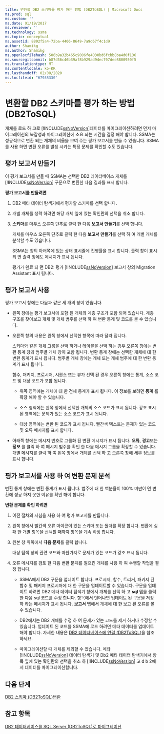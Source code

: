 ```yaml
---
title: 변환할 DB2 스키마를 평가 하는 방법 (DB2ToSQL) | Microsoft Docs
ms.prod: sql
ms.custom: ''
ms.date: 01/19/2017
ms.reviewer: ''
ms.technology: ssma
ms.topic: conceptual
ms.assetid: 8892f5a4-72ba-4406-8649-7a9d67f4c1d9
author: Shamikg
ms.author: Shamikg
ms.openlocfilehash: 506b9a32b465c9006fe4030bd6fcbb8ba4d0f136
ms.sourcegitcommit: b87d36c46b39af8b929ad94ec707dee8800950f5
ms.translationtype: MT
ms.contentlocale: ko-KR
ms.lasthandoff: 02/08/2020
ms.locfileid: "67938330"
---
```

# <a name="assessing-db2-schemas-for-conversion-db2tosql"></a>변환할 DB2 스키마를 평가 하는 방법 (DB2ToSQL)
개체를 로드 하 고로 [!INCLUDE[ssNoVersion](../../includes/ssnoversion-md.md)]데이터를 마이그레이션하려면 먼저 마이그레이션의 복잡성과 마이그레이션에 소요 되는 시간을 결정 해야 합니다. SSMA는 성공적으로 변환 되는 개체의 비율을 보여 주는 평가 보고서를 만들 수 있습니다. SSMA를 사용 하면 변환 오류를 발생 시키는 특정 문제를 확인할 수도 있습니다.  
  
## <a name="creating-assessment-reports"></a>평가 보고서 만들기  
이 평가 보고서를 만들 때 SSMA는 선택한 DB2 데이터베이스 개체를 [!INCLUDE[ssNoVersion](../../includes/ssnoversion-md.md)] 구문으로 변환한 다음 결과를 표시 합니다.  
  
**평가 보고서를 만들려면**  
  
1.  DB2 메타 데이터 탐색기에서 평가할 스키마를 선택 합니다.  
  
2.  개별 개체를 생략 하려면 해당 개체 옆에 있는 확인란의 선택을 취소 합니다.  
  
3.  **스키마**를 마우스 오른쪽 단추로 클릭 한 다음 **보고서 만들기**를 선택 합니다.  
  
    개체를 마우스 오른쪽 단추로 클릭 한 다음 **보고서 만들기**를 선택 하 여 개별 개체를 분석할 수도 있습니다.  
  
    SSMA는 창의 아래쪽에 있는 상태 표시줄에 진행률을 표시 합니다. 출력 창이 표시 되 면 출력 창에도 메시지가 표시 됩니다.  
  
    평가가 완료 되 면 DB2: 평가 [!INCLUDE[ssNoVersion](../../includes/ssnoversion-md.md)] 보고서 창의 Migration Assistant 표시 됩니다.  
  
## <a name="using-assessment-reports"></a>평가 보고서 사용  
평가 보고서 창에는 다음과 같은 세 개의 창이 있습니다.  
  
-   왼쪽 창에는 평가 보고서에 포함 된 개체의 계층 구조가 포함 되어 있습니다. 계층 구조를 찾아보고 개체 및 개체 범주를 선택 하 여 변환 통계 및 코드를 볼 수 있습니다.  
  
-   오른쪽 창의 내용은 왼쪽 창에서 선택한 항목에 따라 달라 집니다.  
  
    스키마와 같은 개체 그룹을 선택 하거나 테이블을 선택 하는 경우 오른쪽 창에는 변환 통계 창과 범주별 개체 창이 포함 됩니다. 변환 통계 창에는 선택한 개체에 대 한 변환 통계가 표시 됩니다. 범주별 개체 창에는 개체 또는 개체 범주에 대 한 변환 통계가 표시 됩니다.  
  
    함수, 패키지, 프로시저, 시퀀스 또는 뷰가 선택 된 경우 오른쪽 창에는 통계, 소스 코드 및 대상 코드가 포함 됩니다.  
  
    -   위쪽 영역에는 개체에 대 한 전체 통계가 표시 됩니다. 이 정보를 보려면 **통계** 를 확장 해야 할 수 있습니다.  
  
    -   소스 영역에는 왼쪽 창에서 선택한 개체의 소스 코드가 표시 됩니다. 강조 표시 된 영역에는 문제가 있는 소스 코드가 표시 됩니다.  
  
    -   대상 영역에는 변환 된 코드가 표시 됩니다. 빨간색 텍스트는 문제가 있는 코드 및 오류 메시지를 표시 합니다.  
  
-   아래쪽 창에는 메시지 번호로 그룹화 된 변환 메시지가 표시 됩니다. **오류**, **경고**또는 **정보** 를 클릭 하 여 메시지 범주를 확인 한 다음 메시지 그룹을 확장할 수 있습니다. 개별 메시지를 클릭 하 여 왼쪽 창에서 개체를 선택 하 고 오른쪽 창에 세부 정보를 표시 합니다.  
  
## <a name="analyzing-conversion-problems-by-using-the-assessment-report"></a>평가 보고서를 사용 하 여 변환 문제 분석  
변환 통계 창에는 변환 통계가 표시 됩니다. 범주에 대 한 백분율이 100% 미만이 면 변환에 성공 하지 못한 이유를 확인 해야 합니다.  
  
**변환 문제를 확인 하려면**  
  
1.  이전 절차의 지침을 사용 하 여 평가 보고서를 만듭니다.  
  
2.  왼쪽 창에서 빨간색 오류 아이콘이 있는 스키마 또는 폴더를 확장 합니다. 변환에 실패 한 개별 항목을 선택할 때까지 항목을 계속 확장 합니다.  
  
3.  원본 창 위쪽에서 **다음 문제**를 클릭 합니다.  
  
    대상 탐색 창의 관련 코드와 마찬가지로 문제가 있는 코드가 강조 표시 됩니다.  
  
4.  오류 메시지를 검토 한 다음 변환 문제를 일으킨 개체를 사용 하 여 수행할 작업을 결정 합니다.  
  
    -   SSMA에서 DB2 구문을 업데이트 합니다. 프로시저, 함수, 트리거, 패키지 된 함수 및 패키지 프로시저에 대 한 구문을 업데이트할 수 있습니다. 구문을 업데이트 하려면 DB2 메타 데이터 탐색기 창에서 개체를 선택 하 고 **sql** 탭을 클릭 한 다음 sql 코드를 수정 합니다. 항목에서 벗어나면 업데이트 된 구문을 저장 하 라는 메시지가 표시 됩니다. **보고서** 탭에서 개체에 대 한 보고 된 오류를 볼 수 있습니다.  
  
    -   DB2에서는 DB2 개체를 수정 하 여 문제가 있는 코드를 제거 하거나 수정할 수 있습니다. 업데이트 된 코드를 SSMA에 로드 하려면 메타 데이터를 업데이트 해야 합니다. 자세한 내용은 [DB2 데이터베이스에 연결 &#40;DB2ToSQL&#41;](../../ssma/db2/connecting-to-db2-database-db2tosql.md)을 참조 하세요.  
  
    -   마이그레이션할 때 개체를 제외할 수 있습니다. 메타 [!INCLUDE[ssNoVersion](../../includes/ssnoversion-md.md)] 데이터 탐색기 및 Db2 메타 데이터 탐색기에서 항목 옆에 있는 확인란의 선택을 취소 하 [!INCLUDE[ssNoVersion](../../includes/ssnoversion-md.md)] 고 d b 2에서 데이터를 마이그레이션합니다.  
  
## <a name="next-step"></a>다음 단계  
[DB2 스키마 &#40;DB2ToSQL&#41;변환](../../ssma/db2/converting-db2-schemas-db2tosql.md)  
  
## <a name="see-also"></a>참고 항목  
[DB2 데이터베이스를 SQL Server &#40;DB2ToSQL&#41;로 마이그레이션](../../ssma/db2/migrating-db2-databases-to-sql-server-db2tosql.md)  
  
